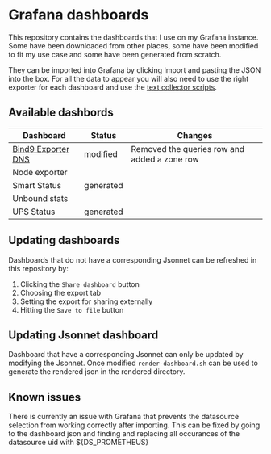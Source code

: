 # Grafana dashboards

This repository contains the dashboards that I use on my Grafana instance.
Some have been downloaded from other places, some have been modified to fit my use case and some have been generated from scratch.

They can be imported into Grafana by clicking Import and pasting the JSON into the box. For all the data to appear you will also need to use the right exporter for each dashboard and use the [text collector scripts](https://github.com/lavery98/text-collectors).

## Available dashbords
| Dashboard            | Status    | Changes |
| -------------------- | --------- | ------- |
| [Bind9 Exporter DNS](https://grafana.com/grafana/dashboards/12309-bind9-exporter-dns/) | modified | Removed the queries row and added a zone row |
| Node exporter        |           |         |
| Smart Status         | generated |         |
| Unbound stats        |           |         |
| UPS Status           | generated |         |

## Updating dashboards
Dashboards that do not have a corresponding Jsonnet can be refreshed in this repository by:
1. Clicking the `Share dashboard` button
2. Choosing the export tab
3. Setting the export for sharing externally
4. Hitting the `Save to file` button

## Updating Jsonnet dashboard
Dashboard that have a corresponding Jsonnet can only be updated by modifying the Jsonnet.
Once modified `render-dashboard.sh` can be used to generate the rendered json in the rendered directory.

## Known issues
There is currently an issue with Grafana that prevents the datasource selection from working correctly after importing. This can be fixed by going to the dashboard json and finding and replacing all occurances of the datasource uid with ${DS_PROMETHEUS}